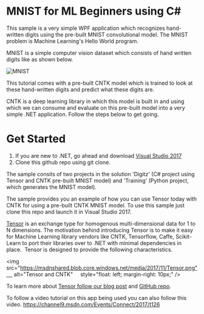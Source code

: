 # MNIST for ML Beginners using C#
  
This sample is a very simple WPF application which recognizes hand-written digits using the pre-built MNIST convolutional model. The MNIST problem is Machine Learning's Hello World program. 

MNIST is a simple computer vision dataset which consists of hand written digits like as shown below. 

<img src=https://msdnshared.blob.core.windows.net/media/2017/11/MNIST.png  alt="MNIST" />

This tutorial comes with a pre-built CNTK model which is trained to look at these hand-written digits and predict what these digits are. 

CNTK is a deep learning library in which this model is built in and using which we can consume and evaluate on this pre-built model into a very simple .NET application. Follow the steps below to get going. 

# Get Started 
1. If you are new to .NET, go ahead and download [Visual Studio 2017](https://www.visualstudio.com/thank-you-downloading-visual-studio/?sku=Community&rel=15)
2. Clone this github repo using git clone. 

The sample consits of two projects in the solution 'Digitz' (C# project using Tensor<T> and CNTK pre-built MNIST model) and 'Training' (Python project, which generates the MNIST model). 

The sample provides you an example of how you can use Tensor<T> today with CNTK for using a pre-built CNTK MNIST model. To use this sample just clone this repo and launch it in Visual Studio 2017.

[Tensor<T>](https://blogs.msdn.microsoft.com/dotnet/2017/11/15/introducing-tensor-for-machine-learning-and-ai-libraries) is an exchange type for homogenous multi-dimensional data for 1 to N dimensions. The motivation behind introducing Tensor<T> is to make it easy for Machine Learning library vendors like CNTK, Tensorflow, Caffe, Scikit-Learn to port their libraries over to .NET with minimal dependencies in place.  Tensor<T> is designed to provide the following characteristics.

<img src="https://msdnshared.blob.core.windows.net/media/2017/11/Tensor.png"     alt="Tensor<T> and CNTK"     style="float: left; margin-right: 10px;" />

To learn more about [Tensor<T> follow our blog post](https://blogs.msdn.microsoft.com/dotnet/2017/11/15/introducing-tensor-for-machine-learning-and-ai-libraries) and [GitHub repo](https://github.com/dotnet/corefxlab/tree/master/src/System.Numerics.Tensors). 
  
To follow a video tutorial on this app being used you can also follow this video. 
https://channel9.msdn.com/Events/Connect/2017/t126


  
  
  
  



